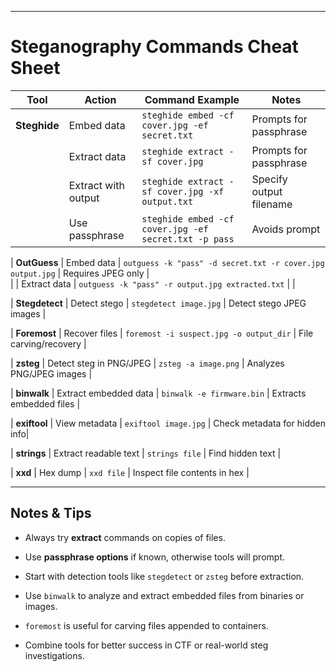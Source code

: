 
---
# Steganography Commands Cheat Sheet

|Tool|Action|Command Example|Notes|
|---|---|---|---|
|**Steghide**|Embed data|`steghide embed -cf cover.jpg -ef secret.txt`|Prompts for passphrase|
||Extract data|`steghide extract -sf cover.jpg`|Prompts for passphrase|
||Extract with output|`steghide extract -sf cover.jpg -xf output.txt`|Specify output filename|
||Use passphrase|`steghide embed -cf cover.jpg -ef secret.txt -p pass`|Avoids prompt|

| **OutGuess** | Embed data | `outguess -k "pass" -d secret.txt -r cover.jpg output.jpg` | Requires JPEG only |  
| | Extract data | `outguess -k "pass" -r output.jpg extracted.txt` | |

| **Stegdetect** | Detect stego | `stegdetect image.jpg` | Detect stego JPEG images |

| **Foremost** | Recover files | `foremost -i suspect.jpg -o output_dir` | File carving/recovery |

| **zsteg** | Detect steg in PNG/JPEG | `zsteg -a image.png` | Analyzes PNG/JPEG images |

| **binwalk** | Extract embedded data | `binwalk -e firmware.bin` | Extracts embedded files |

| **exiftool** | View metadata | `exiftool image.jpg` | Check metadata for hidden info|

| **strings** | Extract readable text | `strings file` | Find hidden text |

| **xxd** | Hex dump | `xxd file` | Inspect file contents in hex |

---

## Notes & Tips

- Always try **extract** commands on copies of files.
    
- Use **passphrase options** if known, otherwise tools will prompt.
    
- Start with detection tools like `stegdetect` or `zsteg` before extraction.
    
- Use `binwalk` to analyze and extract embedded files from binaries or images.
    
- `foremost` is useful for carving files appended to containers.
    
- Combine tools for better success in CTF or real-world steg investigations.
    
